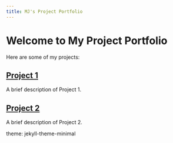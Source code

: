 ```yaml
---
title: MJ's Project Portfolio
---
```


# Welcome to My Project Portfolio

Here are some of my projects:

## [Project 1](projects/project1.html)
A brief description of Project 1.

## [Project 2](projects/project2.html)
A brief description of Project 2.

theme: jekyll-theme-minimal
